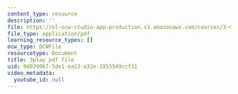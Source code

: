 ```yaml
---
content_type: resource
description: ''
file: https://ol-ocw-studio-app-production.s3.amazonaws.com/courses/3-091-introduction-to-solid-state-chemistry-fall-2018/9d0399675de1ea13a32e1953549ccf31_Ji20_qhjk2Y.pdf
file_type: application/pdf
learning_resource_types: []
ocw_type: OCWFile
resourcetype: Document
title: 3play pdf file
uid: 9d039967-5de1-ea13-a32e-1953549ccf31
video_metadata:
  youtube_id: null
---
```

